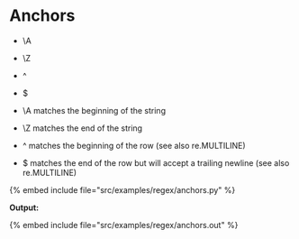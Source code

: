 # Anchors

* \A
* \Z
* ^
* $

* \A matches the beginning of the string
* \Z matches the end of the string
* ^ matches the beginning of the row (see also re.MULTILINE)
* $ matches the end of the row but will accept a trailing newline (see also re.MULTILINE)

{% embed include file="src/examples/regex/anchors.py" %}

**Output:**

{% embed include file="src/examples/regex/anchors.out" %}


